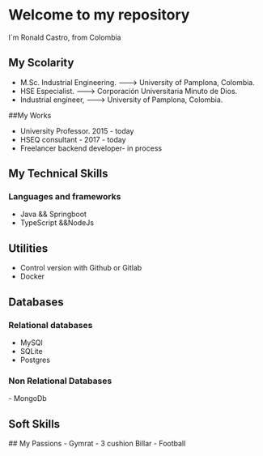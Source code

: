 # Welcome to my repository

 I´m Ronald Castro, from Colombia 


## My Scolarity
- M.Sc. Industrial Engineering. ---> University of Pamplona, Colombia.
- HSE Especialist. ---> Corporación Universitaria Minuto de Dios.
- Industrial engineer, ---> University of Pamplona, Colombia.


##My Works
- University Professor. 2015 - today
- HSEQ consultant - 2017 - today
- Freelancer backend developer- in process


## My Technical Skills

### Languages and frameworks
- Java && Springboot 
- TypeScript &&NodeJs

## Utilities
- Control version with Github or Gitlab
- Docker

## Databases
### Relational databases
- MySQl
- SQLite
- Postgres
### Non Relational Databases
<rf>
- MongoDb

## Soft Skills
<rf>
## My Passions
- Gymrat
- 3 cushion Billar
- Football



